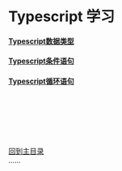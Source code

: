 # Typescript 学习


#### [Typescript数据类型](datetype/Readme.md)

#### [Typescript条件语句](ondition/Readme.md)

#### [Typescript循环语句](loop/Readme.md)




<br />
<br />
<br />
<br />
<br />
 
[回到主目录](../README.md)   
......    


